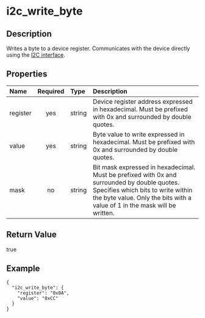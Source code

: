 # i2c_write_byte

## Description
Writes a byte to a device register.  Communicates with the device directly
using the [I2C interface](i2c_interface.md).

## Properties
| Name | Required | Type | Description |
| :--- | :------: | :--- | :---------- |
| register | yes | string | Device register address expressed in hexadecimal.  Must be prefixed with 0x and surrounded by double quotes. |
| value | yes | string | Byte value to write expressed in hexadecimal.  Must be prefixed with 0x and surrounded by double quotes. |
| mask | no | string | Bit mask expressed in hexadecimal.  Must be prefixed with 0x and surrounded by double quotes.  Specifies which bits to write within the byte value.  Only the bits with a value of 1 in the mask will be written. |

## Return Value
true

## Example
```
{
  "i2c_write_byte": {
    "register": "0x0A",
    "value": "0xCC"
  }
}
```
